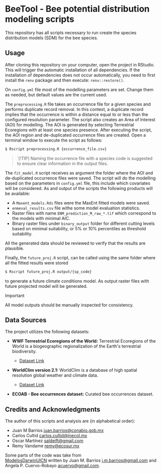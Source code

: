# BeeTool - Bee potential distribution modeling scripts

This repository has all scripts necessary to run create the species distribution 
models (SDM) for the bee species. 

## Usage

After cloning this repository on your computer, open the project in RStudio. 
This will trigger the automatic installation of all dependencies. If the 
installation of dependencies does not occur automatically, you need to 
first install the `renv` package and then execute: `renv::restore()`.

On `config.yml` file most of the modelling parameters are set. Change them as 
needed, but default values are the current used.

The `preprocessing.R` file takes an occurrence file for a given species and 
performs duplicate record removal. In this context, a duplicate record implies 
that the occurrence is within a distance equal to or less than the configured 
resolution parameter. The script also creates an Area of Interest (AOI) for 
modelling. The AOI is generated by selecting Terrestrial Ecoregions with at 
least one species presence. After executing the script, the AOI region and 
de-duplicated occurrence files are created. Open a terminal window to execute
the script as follows:

```bash
$ Rscript preprocessing.R {occurrence_file.csv}
```

> `[!TIP]
> Naming the occurrence file with a species code is suggested to ensure clear 
> information in the output files.

The `fit_model.R` script receives as argument the folder where the AOI and
de-duplicated occurrence files were saved. The script will do the modelling 
based on the parameters in `config.yml` file, this include which covariates will
be considered. As and output of the scripts the following products will be 
available:

- A `Maxent_models.Rds` files were the MaxEnt fitted models were saved.
- `enmeval_results.csv` file withe some model evaluation statistics.
- Raster files with name `ENM_prediction_M_raw_*.tif` which correspond to the models 
  with minimal AIC.
- Binary raster files under `binary_output` folder for different cutting levels 
  based on minimal suitability, or 5% or 10% percentiles as threshold suitability.
  
All the generated data should be reviewed to verify that the results are 
plausible.

Finally, the `future_proj.R` script, can be called using the same folder where 
all the fitted results were stored

```bash
$ Rscript future_proj.R output/{sp_code}
```
to generate a future climate conditions model. As output raster files with 
future projected model will be generated.

> [!IMPORTANT]
> All model outputs should be manually inspected for consistency.

## Data Sources

The project utilizes the following datasets:

- **WWF Terrestrial Ecoregions of the World:** Terrestrial Ecoregions of the 
  World is a biogeographic regionalization of the Earth's terrestrial 
  biodiversity.
  
  - [Dataset Link](https://www.worldwildlife.org/publications/terrestrial-ecoregions-of-the-world)
  
- **WorldClim version 2.1:** WorldClim is a database of high spatial resolution 
  global weather and climate data.
  
  - [Dataset Link](https://www.worldclim.org/data/worldclim21.html)
  
- **ECOAB - Bee occurrences dataset:** Curated bee occurrences dataset.

## Credits and Acknowledgments
The author of this scripts and analysis are (in alphabetical order):

* Juan M Barrios <juan.barrios@conabio.gob.mx>
* Carlos Cultid <carlos.cultid@inecol.mx>
* Oscar Martínez <saldeift@gmail.com>
* Remy Vandame <remy@ecosur.mx>

Some parts of the code was take from  
[ModelosDarwinUICN](https://github.com/jmbarrios/ModelosDarwinUICN) written by
Juan M. Barrios <j.m.barrios@gmail.com> and 
Angela P. Cuervo-Robayo <acuervo@gmail.com>.

